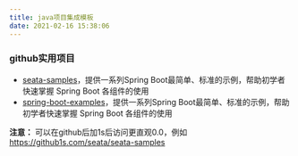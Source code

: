 ```yaml
---
title: java项目集成模板
date: 2021-02-16 15:38:06
---
```


### github实用项目

* [seata-samples](https://github.com/seata/seata-samples)，提供一系列Spring Boot最简单、标准的示例，帮助初学者快速掌握 Spring Boot 各组件的使用
* [spring-boot-examples](https://github.com/ityouknow/spring-boot-examples)，提供一系列Spring Boot最简单、标准的示例，帮助初学者快速掌握 Spring Boot 各组件的使用


**注意：** 可以在github后加1s后访问更直观0.0，例如 https://github1s.com/seata/seata-samples
